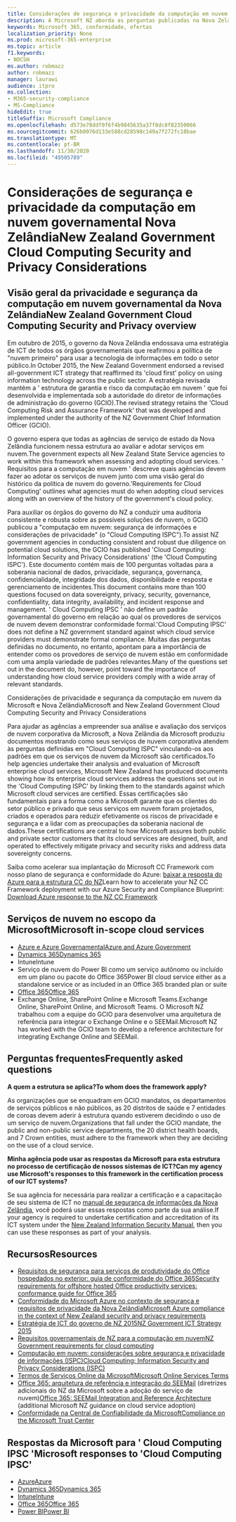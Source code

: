 ```yaml
---
title: Considerações de segurança e privacidade da computação em nuvem governamental Nova Zelândia
description: A Microsoft NZ aborda as perguntas publicadas na Nova Zelândia estrutura de computação em nuvem.
keywords: Microsoft 365, conformidade, ofertas
localization_priority: None
ms.prod: microsoft-365-enterprise
ms.topic: article
f1.keywords:
- NOCSH
ms.author: robmazz
author: robmazz
manager: laurawi
audience: itpro
ms.collection:
- M365-security-compliance
- MS-Compliance
hideEdit: true
titleSuffix: Microsoft Compliance
ms.openlocfilehash: d573e78ddf0f6f4b9845635a37f8dc8f82350066
ms.sourcegitcommit: 626b0076d133e588cd28598c149a7f272fc18bae
ms.translationtype: MT
ms.contentlocale: pt-BR
ms.lasthandoff: 11/30/2020
ms.locfileid: "49505789"
---
```

# <a name="new-zealand-government-cloud-computing-security-and-privacy-considerations"></a><span data-ttu-id="5a84b-104">Considerações de segurança e privacidade da computação em nuvem governamental Nova Zelândia</span><span class="sxs-lookup"><span data-stu-id="5a84b-104">New Zealand Government Cloud Computing Security and Privacy Considerations</span></span>

## <a name="new-zealand-government-cloud-computing-security-and-privacy-overview"></a><span data-ttu-id="5a84b-105">Visão geral da privacidade e segurança da computação em nuvem governamental da Nova Zelândia</span><span class="sxs-lookup"><span data-stu-id="5a84b-105">New Zealand Government Cloud Computing Security and Privacy overview</span></span>

<span data-ttu-id="5a84b-106">Em outubro de 2015, o governo da Nova Zelândia endossava uma estratégia de ICT de todos os órgãos governamentais que reafirmou a política de "nuvem primeiro" para usar a tecnologia de informações em todo o setor público.</span><span class="sxs-lookup"><span data-stu-id="5a84b-106">In October 2015, the New Zealand Government endorsed a revised all-government ICT strategy that reaffirmed its 'cloud first' policy on using information technology across the public sector.</span></span> <span data-ttu-id="5a84b-107">A estratégia revisada mantém a ' estrutura de garantia e risco da computação em nuvem ' que foi desenvolvida e implementada sob a autoridade do diretor de informações de administração do governo (GCIO).</span><span class="sxs-lookup"><span data-stu-id="5a84b-107">The revised strategy retains the 'Cloud Computing Risk and Assurance Framework' that was developed and implemented under the authority of the NZ Government Chief Information Officer (GCIO).</span></span>

<span data-ttu-id="5a84b-108">O governo espera que todas as agências de serviço de estado da Nova Zelândia funcionem nessa estrutura ao avaliar e adotar serviços em nuvem.</span><span class="sxs-lookup"><span data-stu-id="5a84b-108">The government expects all New Zealand State Service agencies to work within this framework when assessing and adopting cloud services.</span></span> <span data-ttu-id="5a84b-109">' Requisitos para a computação em nuvem ' descreve quais agências devem fazer ao adotar os serviços de nuvem junto com uma visão geral do histórico da política de nuvem do governo.</span><span class="sxs-lookup"><span data-stu-id="5a84b-109">'Requirements for Cloud Computing' outlines what agencies must do when adopting cloud services along with an overview of the history of the government's cloud policy.</span></span>

<span data-ttu-id="5a84b-110">Para auxiliar os órgãos do governo do NZ a conduzir uma auditoria consistente e robusta sobre as possíveis soluções de nuvem, o GCIO publicou a "computação em nuvem: segurança de informações e considerações de privacidade" (o "Cloud Computing ISPC").</span><span class="sxs-lookup"><span data-stu-id="5a84b-110">To assist NZ government agencies in conducting consistent and robust due diligence on potential cloud solutions, the GCIO has published 'Cloud Computing: Information Security and Privacy Considerations' (the 'Cloud Computing ISPC').</span></span> <span data-ttu-id="5a84b-111">Este documento contém mais de 100 perguntas voltadas para a soberania nacional de dados, privacidade, segurança, governança, confidencialidade, integridade dos dados, disponibilidade e resposta e gerenciamento de incidentes.</span><span class="sxs-lookup"><span data-stu-id="5a84b-111">This document contains more than 100 questions focused on data sovereignty, privacy, security, governance, confidentiality, data integrity, availability, and incident response and management.</span></span> <span data-ttu-id="5a84b-112">' Cloud Computing IPSC ' não define um padrão governamental do governo em relação ao qual os provedores de serviços de nuvem devem demonstrar conformidade formal.</span><span class="sxs-lookup"><span data-stu-id="5a84b-112">'Cloud Computing IPSC' does not define a NZ government standard against which cloud service providers must demonstrate formal compliance.</span></span> <span data-ttu-id="5a84b-113">Muitas das perguntas definidas no documento, no entanto, apontam para a importância de entender como os provedores de serviço de nuvem estão em conformidade com uma ampla variedade de padrões relevantes.</span><span class="sxs-lookup"><span data-stu-id="5a84b-113">Many of the questions set out in the document do, however, point toward the importance of understanding how cloud service providers comply with a wide array of relevant standards.</span></span>

<span data-ttu-id="5a84b-114">Considerações de privacidade e segurança da computação em nuvem da Microsoft e Nova Zelândia</span><span class="sxs-lookup"><span data-stu-id="5a84b-114">Microsoft and New Zealand Government Cloud Computing Security and Privacy Considerations</span></span>

<span data-ttu-id="5a84b-115">Para ajudar as agências a empreender sua análise e avaliação dos serviços de nuvem corporativa da Microsoft, a Nova Zelândia da Microsoft produziu documentos mostrando como seus serviços de nuvem corporativa atendem às perguntas definidas em "Cloud Computing ISPC" vinculando-os aos padrões em que os serviços de nuvem da Microsoft são certificados.</span><span class="sxs-lookup"><span data-stu-id="5a84b-115">To help agencies undertake their analysis and evaluation of Microsoft enterprise cloud services, Microsoft New Zealand has produced documents showing how its enterprise cloud services address the questions set out in the 'Cloud Computing ISPC' by linking them to the standards against which Microsoft cloud services are certified.</span></span> <span data-ttu-id="5a84b-116">Essas certificações são fundamentais para a forma como a Microsoft garante que os clientes do setor público e privado que seus serviços em nuvem foram projetados, criados e operados para reduzir efetivamente os riscos de privacidade e segurança e a lidar com as preocupações da soberania nacional de dados.</span><span class="sxs-lookup"><span data-stu-id="5a84b-116">These certifications are central to how Microsoft assures both public and private sector customers that its cloud services are designed, built, and operated to effectively mitigate privacy and security risks and address data sovereignty concerns.</span></span>

<span data-ttu-id="5a84b-117">Saiba como acelerar sua implantação do Microsoft CC Framework com nosso plano de segurança e conformidade do Azure: [baixar a resposta do Azure para a estrutura CC do NZ](https://gallery.technet.microsoft.com/Response-to-GCIO-Cloud-e117bbb9)</span><span class="sxs-lookup"><span data-stu-id="5a84b-117">Learn how to accelerate your NZ CC Framework deployment with our Azure Security and Compliance Blueprint: [Download Azure response to the NZ CC Framework](https://gallery.technet.microsoft.com/Response-to-GCIO-Cloud-e117bbb9)</span></span>

## <a name="microsoft-in-scope-cloud-services"></a><span data-ttu-id="5a84b-118">Serviços de nuvem no escopo da Microsoft</span><span class="sxs-lookup"><span data-stu-id="5a84b-118">Microsoft in-scope cloud services</span></span>

- [<span data-ttu-id="5a84b-119">Azure e Azure Governamental</span><span class="sxs-lookup"><span data-stu-id="5a84b-119">Azure and Azure Government</span></span>](https://aka.ms/AzureCompliance)
- [<span data-ttu-id="5a84b-120">Dynamics 365</span><span class="sxs-lookup"><span data-stu-id="5a84b-120">Dynamics 365</span></span>](https://aka.ms/d365-compliance-list)
- <span data-ttu-id="5a84b-121">Intune</span><span class="sxs-lookup"><span data-stu-id="5a84b-121">Intune</span></span>
- <span data-ttu-id="5a84b-122">Serviço de nuvem do Power BI como um serviço autônomo ou incluído em um plano ou pacote do Office 365</span><span class="sxs-lookup"><span data-stu-id="5a84b-122">Power BI cloud service either as a standalone service or as included in an Office 365 branded plan or suite</span></span>
- [<span data-ttu-id="5a84b-123">Office 365</span><span class="sxs-lookup"><span data-stu-id="5a84b-123">Office 365</span></span>](https://go.microsoft.com/fwlink/p/?LinkID=2077751)
- <span data-ttu-id="5a84b-124">Exchange Online, SharePoint Online e Microsoft Teams.</span><span class="sxs-lookup"><span data-stu-id="5a84b-124">Exchange Online, SharePoint Online, and Microsoft Teams.</span></span> <span data-ttu-id="5a84b-125">O Microsoft NZ trabalhou com a equipe do GCIO para desenvolver uma arquitetura de referência para integrar o Exchange Online e o SEEMail.</span><span class="sxs-lookup"><span data-stu-id="5a84b-125">Microsoft NZ has worked with the GCIO team to develop a reference architecture for integrating Exchange Online and SEEMail.</span></span>

## <a name="frequently-asked-questions"></a><span data-ttu-id="5a84b-126">Perguntas frequentes</span><span class="sxs-lookup"><span data-stu-id="5a84b-126">Frequently asked questions</span></span>

<span data-ttu-id="5a84b-127">**A quem a estrutura se aplica?**</span><span class="sxs-lookup"><span data-stu-id="5a84b-127">**To whom does the framework apply?**</span></span>

<span data-ttu-id="5a84b-128">As organizações que se enquadram em GCIO mandatos, os departamentos de serviços públicos e não públicos, as 20 distritos de saúde e 7 entidades de coroas devem aderir à estrutura quando estiverem decidindo o uso de um serviço de nuvem.</span><span class="sxs-lookup"><span data-stu-id="5a84b-128">Organizations that fall under the GCIO mandate, the public and non-public service departments, the 20 district health boards, and 7 Crown entities, must adhere to the framework when they are deciding on the use of a cloud service.</span></span>

<span data-ttu-id="5a84b-129">**Minha agência pode usar as respostas da Microsoft para esta estrutura no processo de certificação de nossos sistemas de ICT?**</span><span class="sxs-lookup"><span data-stu-id="5a84b-129">**Can my agency use Microsoft's responses to this framework in the certification process of our ICT systems?**</span></span>

<span data-ttu-id="5a84b-130">Se sua agência for necessária para realizar a certificação e a capacitação de seu sistema de ICT no [manual de segurança de informações da Nova Zelândia](https://go.microsoft.com/fwlink/p/?linkid=2099496), você poderá usar essas respostas como parte da sua análise.</span><span class="sxs-lookup"><span data-stu-id="5a84b-130">If your agency is required to undertake certification and accreditation of its ICT system under the [New Zealand Information Security Manual](https://go.microsoft.com/fwlink/p/?linkid=2099496), then you can use these responses as part of your analysis.</span></span>

## <a name="resources"></a><span data-ttu-id="5a84b-131">Recursos</span><span class="sxs-lookup"><span data-stu-id="5a84b-131">Resources</span></span>

- [<span data-ttu-id="5a84b-132">Requisitos de segurança para serviços de produtividade do Office hospedados no exterior: guia de conformidade do Office 365</span><span class="sxs-lookup"><span data-stu-id="5a84b-132">Security requirements for offshore hosted Office productivity services: conformance guide for Office 365</span></span>](https://aka.ms/o365-gcio-conformance-guidance)
- [<span data-ttu-id="5a84b-133">Conformidade do Microsoft Azure no contexto de segurança e requisitos de privacidade da Nova Zelândia</span><span class="sxs-lookup"><span data-stu-id="5a84b-133">Microsoft Azure compliance in the context of New Zealand security and privacy requirements</span></span>](https://aka.ms/azurecompliancenewzealand)
- [<span data-ttu-id="5a84b-134">Estratégia de ICT do governo de NZ 2015</span><span class="sxs-lookup"><span data-stu-id="5a84b-134">NZ Government ICT Strategy 2015</span></span>](https://www.ict.govt.nz/strategy-and-action-plan/strategy/)
- [<span data-ttu-id="5a84b-135">Requisitos governamentais de NZ para a computação em nuvem</span><span class="sxs-lookup"><span data-stu-id="5a84b-135">NZ Government requirements for cloud computing</span></span>](https://aka.ms/NZ-Cloud-Requirements)
- [<span data-ttu-id="5a84b-136">Computação em nuvem: considerações sobre segurança e privacidade de informações (ISPC)</span><span class="sxs-lookup"><span data-stu-id="5a84b-136">Cloud Computing: Information Security and Privacy Considerations (ISPC)</span></span>](https://www.digital.govt.nz/standards-and-guidance/technology-and-architecture/cloud-services/)
- [<span data-ttu-id="5a84b-137">Termos de Serviços Online da Microsoft</span><span class="sxs-lookup"><span data-stu-id="5a84b-137">Microsoft Online Services Terms</span></span>](https://aka.ms/Online-Services-Terms)
- <span data-ttu-id="5a84b-138">[Office 365: arquitetura de referência e integração do SEEMail](https://download.microsoft.com/download/8/5/9/859CDCEE-D293-47D8-9B6A-670B108B48E1/Microsoft_Office_365_white_paper_EN_US.pdf) (diretrizes adicionais do NZ da Microsoft sobre a adoção do serviço de nuvem)</span><span class="sxs-lookup"><span data-stu-id="5a84b-138">[Office 365: SEEMail Integration and Reference Architecture](https://download.microsoft.com/download/8/5/9/859CDCEE-D293-47D8-9B6A-670B108B48E1/Microsoft_Office_365_white_paper_EN_US.pdf) (additional Microsoft NZ guidance on cloud service adoption)</span></span>
- [<span data-ttu-id="5a84b-139">Conformidade na Central de Confiabilidade da Microsoft</span><span class="sxs-lookup"><span data-stu-id="5a84b-139">Compliance on the Microsoft Trust Center</span></span>](https://www.microsoft.com/trust-center/compliance/compliance-overview)

## <a name="microsoft-responses-to-cloud-computing-ipsc"></a><span data-ttu-id="5a84b-140">Respostas da Microsoft para ' Cloud Computing IPSC '</span><span class="sxs-lookup"><span data-stu-id="5a84b-140">Microsoft responses to 'Cloud Computing IPSC'</span></span>

- [<span data-ttu-id="5a84b-141">Azure</span><span class="sxs-lookup"><span data-stu-id="5a84b-141">Azure</span></span>](https://aka.ms/Azure-NZ-response)
- [<span data-ttu-id="5a84b-142">Dynamics 365</span><span class="sxs-lookup"><span data-stu-id="5a84b-142">Dynamics 365</span></span>](https://aka.ms/d365-nz-response)
- [<span data-ttu-id="5a84b-143">Intune</span><span class="sxs-lookup"><span data-stu-id="5a84b-143">Intune</span></span>](https://aka.ms/Intune-NZ-response)
- [<span data-ttu-id="5a84b-144">Office 365</span><span class="sxs-lookup"><span data-stu-id="5a84b-144">Office 365</span></span>](https://aka.ms/O365-NZ-Response)
- [<span data-ttu-id="5a84b-145">Power BI</span><span class="sxs-lookup"><span data-stu-id="5a84b-145">Power BI</span></span>](https://download.microsoft.com/download/5/1/7/51726B9B-2E76-49C4-9D4F-A36BF025CB93/Response-to-GCIO-105-questions-Power-BI.pdf)
